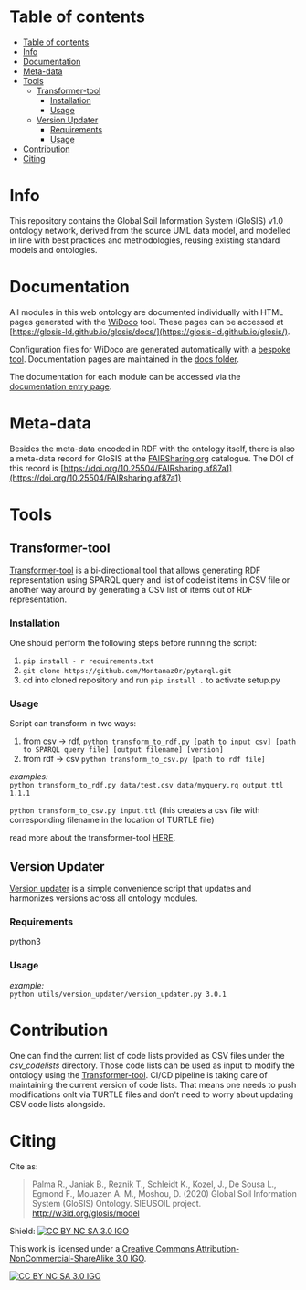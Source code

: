 # Table of contents

- [Table of contents](#table-of-contents)
- [Info](#info)
- [Documentation](#documentation)
- [Meta-data](#meta-data)
- [Tools](#tools)
  - [Transformer-tool](#transformer-tool)
    - [Installation](#installation)
    - [Usage](#usage)
  - [Version Updater](#version-updater)
    - [Requirements](#requirements)
    - [Usage](#usage-1)
- [Contribution](#contribution)
- [Citing](#citing)


# Info

This repository contains the Global Soil Information System (GloSIS) v1.0 ontology network, derived from the source UML data model,
and modelled in line with best practices and methodologies, reusing existing standard models and ontologies.

# Documentation

All modules in this web ontology are documented individually with HTML pages
generated with the [WiDoco](https://github.com/dgarijo/Widoco) tool. These pages can be accessed at [https://glosis-ld.github.io/glosis/docs/](https://glosis-ld.github.io/glosis/).

Configuration files for WiDoco are generated automatically with a [bespoke
tool](https://github.com/glosis-ld/glosis/blob/master/docs/README_WiDoco.md).
Documentation pages are maintained in the [docs folder](https://github.com/glosis-ld/glosis/blob/master/docs).

The documentation for each module can be accessed via the [documentation entry page](https://glosis-ld.github.io/glosis/).

# Meta-data

Besides the meta-data encoded in RDF with the ontology itself, there is also a
meta-data record for GloSIS at the
[FAIRSharing.org](https://fairsharing.org/5073) catalogue. The DOI of this
record is
[https://doi.org/10.25504/FAIRsharing.af87a1](https://doi.org/10.25504/FAIRsharing.af87a1) 

# Tools

## Transformer-tool

[Transformer-tool](https://github.com/glosis-ld/glosis/tree/master/utils/transformer_tool) is a bi-directional tool that allows generating RDF representation using SPARQL query and list of codelist items in CSV file or another way around by generating a CSV list of items out of RDF representation.

### Installation

One should perform the following steps before running the script:

1. ``pip install - r requirements.txt``
2. ``git clone https://github.com/Montanaz0r/pytarql.git``
3. cd into cloned repository and run ``pip install .`` to activate setup.py

### Usage

Script can transform in two ways:
1) from csv -> rdf, ``python transform_to_rdf.py [path to input csv] [path to SPARQL query file] [output filename] [version]``
2) from rdf -> csv  ``python transform_to_csv.py [path to rdf file]``

*examples:*    
```python transform_to_rdf.py data/test.csv data/myquery.rq output.ttl 1.1.1```

```python transform_to_csv.py input.ttl```
(this creates a csv file with corresponding filename in the location of TURTLE file)

read more about the transformer-tool [HERE](https://github.com/glosis-ld/glosis/wiki/UTILITY:-Transformer-Tool).

## Version Updater

[Version updater](https://github.com/glosis-ld/glosis/tree/master/utils/version_updater) is a simple convenience script that updates and harmonizes versions across all ontology modules.

### Requirements

python3

### Usage

*example:*    
```python utils/version_updater/version_updater.py 3.0.1```

# Contribution

One can find the current list of code lists provided as CSV files under the *csv_codelists* directory. Those code lists can be used as input to modify the ontology using the [Transformer-tool](#transformer-tool). CI/CD pipeline is taking care of maintaining the current version of code lists. That means one needs to push modifications onlt via TURTLE files and don't need to worry about updating CSV code lists alongside.

# Citing

Cite as:

> Palma R., Janiak B., Reznik T., Schleidt K., Kozel, J., De Sousa L., Egmond F., Mouazen A. M., Moshou, D. (2020) Global Soil Information System (GloSIS) Ontology. SIEUSOIL project. http://w3id.org/glosis/model 


Shield: [![CC BY NC SA 3.0 IGO][cc-by-shield]][cc-by]

This work is licensed under a
[Creative Commons Attribution-NonCommercial-ShareAlike 3.0 IGO][cc-by].

[![CC BY NC SA 3.0 IGO][cc-by-image]][cc-by]

[cc-by]: https://creativecommons.org/licenses/by-nc-sa/3.0/igo/
[cc-by-image]: https://licensebuttons.net/l/by/3.0/igo/88x31.png
[cc-by-shield]: https://img.shields.io/badge/License-CC%20BY%20NC%20SA%203.0%20IGO-lightgrey.svg
